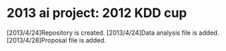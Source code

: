 2013 ai project: 2012 KDD cup
=======================================
[2013/4/24]Repository is created.
[2013/4/24]Data analysis file is added.
[2013/4/28]Proposal file is added.


